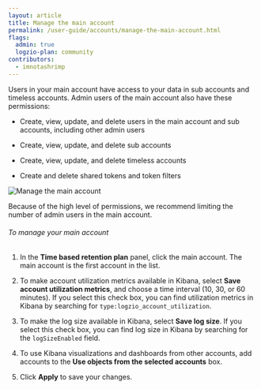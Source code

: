```yaml
---
layout: article
title: Manage the main account
permalink: /user-guide/accounts/manage-the-main-account.html
flags:
  admin: true
  logzio-plan: community
contributors:
  - imnotashrimp
---
```


Users in your main account have access to your data in sub accounts and timeless accounts. Admin users of the main account also have these permissions:

* Create, view, update, and delete users in the main account and sub accounts, including other admin users

* Create, view, update, and delete sub accounts

* Create, view, update, and delete timeless accounts

* Create and delete shared tokens and token filters

![Manage the main account]({{site.baseurl}}/images/accounts/accounts--manage-main-account.png)

Because of the high level of permissions, we recommend limiting the number of admin users in the main account.

###### To manage your main account

1. In the **Time based retention plan** panel, click the main account. The main account is the first account in the list.

2. To make account utilization metrics available in Kibana, select **Save account utilization metrics**, and choose a time interval (10, 30, or 60 minutes). If you select this check box, you can find utilization metrics in Kibana by searching for `type:logzio_account_utilization`.

3. To make the log size available in Kibana, select **Save log size**. If you select this check box, you can find log size in Kibana by searching for the `logSizeEnabled` field.

4. To use Kibana visualizations and dashboards from other accounts, add accounts to the **Use objects from the selected accounts** box.

5. Click **Apply** to save your changes.